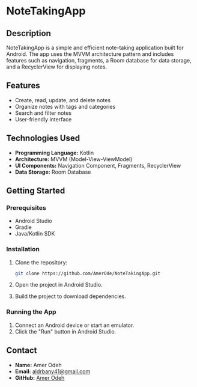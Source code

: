 # NoteTakingApp

## Description
NoteTakingApp is a simple and efficient note-taking application built for Android. The app uses the MVVM architecture pattern and includes features such as navigation, fragments, a Room database for data storage, and a RecyclerView for displaying notes.

## Features
- Create, read, update, and delete notes
- Organize notes with tags and categories
- Search and filter notes
- User-friendly interface

## Technologies Used
- **Programming Language:** Kotlin
- **Architecture:** MVVM (Model-View-ViewModel)
- **UI Components:** Navigation Component, Fragments, RecyclerView
- **Data Storage:** Room Database



## Getting Started

### Prerequisites
- Android Studio
- Gradle
- Java/Kotlin SDK

### Installation
1. Clone the repository:
    ```bash
    git clone https://github.com/AmerOde/NoteTakingApp.git
    ```
2. Open the project in Android Studio.

3. Build the project to download dependencies.

### Running the App
1. Connect an Android device or start an emulator.
2. Click the "Run" button in Android Studio.


## Contact
- **Name:** Amer Odeh
- **Email:** aldrbany41@gmail.com
- **GitHub:** [Amer Odeh](https://github.com/AmerOde/NoteTakingApp)
